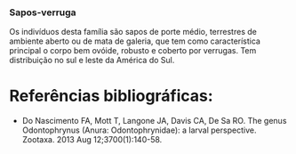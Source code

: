 ﻿### Sapos-verruga


Os indivíduos desta família são sapos de porte médio, terrestres de ambiente aberto ou de mata de galeria, que tem como característica principal o corpo bem ovóide, robusto e coberto por verrugas. Tem distribuição no sul e leste da América do Sul.




# Referências bibliográficas:
* Do Nascimento FA, Mott T, Langone JA, Davis CA, De Sa RO. The genus Odontophrynus (Anura: Odontophrynidae): a larval perspective. Zootaxa. 2013 Aug 12;3700(1):140-58.